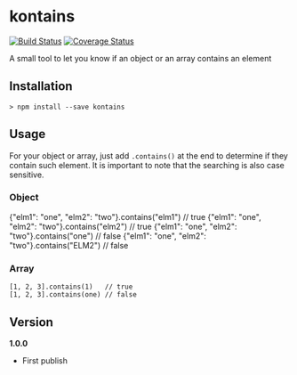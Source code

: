 # kontains

[![Build Status](https://travis-ci.org/joeyism/node-kontains.svg?branch=master)](https://travis-ci.org/joeyism/node-kontains)
[![Coverage Status](https://coveralls.io/repos/joeyism/node-kontains/badge.svg?branch=master&service=github)](https://coveralls.io/github/joeyism/node-kontains?branch=master)

A small tool to let you know if an object or an array contains an element

## Installation

    > npm install --save kontains

## Usage
For your object or array, just add `.contains()` at the end to determine if they contain such element. It is important to note that the searching is also case sensitive.

### Object

   {"elm1": "one", "elm2": "two"}.contains("elm1") // true 
   {"elm1": "one", "elm2": "two"}.contains("elm2") // true 
   {"elm1": "one", "elm2": "two"}.contains("one")  // false
   {"elm1": "one", "elm2": "two"}.contains("ELM2") // false

### Array

    [1, 2, 3].contains(1)   // true
    [1, 2, 3].contains(one) // false

## Version
**1.0.0**
* First publish
